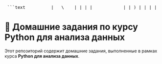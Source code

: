 <pre> ```text ____ _ _ | _ \ _ _| |_| |__ ___ _ __ | |_) | | | | __| '_ \ / _ \| '_ \ | __/| |_| | |_| | | | (_) | | | | |_| \__, |\__|_| |_|\___/|_| |_| |___/ ``` </pre>
# 🐍 Домашние задания по курсу Python для анализа данных

Этот репозиторий содержит домашние задания, выполненные в рамках курса **Python для анализа данных**.
